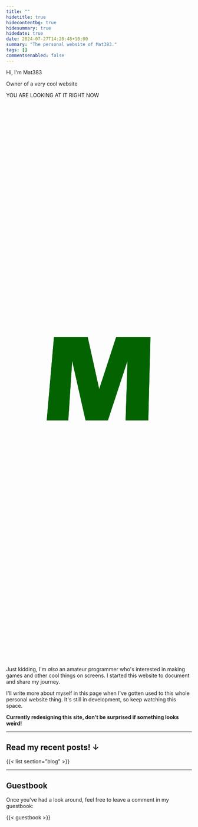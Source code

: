 ```yaml
---
title: ""
hidetitle: true
hidecontentbg: true
hidesummary: true
hidedate: true
date: 2024-07-27T14:20:48+10:00
summary: "The personal website of Mat383."
tags: []
commentsenabled: false
---
```


<div class="hero">
    <div class="herotext float-in">
        <p>Hi, I'm Mat383</p>
        <p>Owner of a very cool website</p>
        <p>YOU ARE LOOKING AT IT RIGHT NOW</p>
    </div>
    <div class="heroimage float-in" style="">
        <div class="heroimagestack">
            <div class="s">
                <svg version="1.2" xmlns="http://www.w3.org/2000/svg" viewBox="0 0 2000 2000" width="100%" height="100%">
                    <style>.s{fill:none}</style>
                    <path class="s s1" d="m1745.9 898c-92.4-71.2-379.2-257.4-667-257-115.4 0.2-267.5 20.3-420.6 75.2" pathLength="1"/>
                    <path class="s s2" d="m658.3 716.2c-51.2 18.3-102.5 40.6-152.5 67.2-158 84.2-300.7 160.3-299.8 245.9" pathLength="1"/>
                    <path class="s s4" d="m1726.9 1288c34.4-61.5-1110.3-253.4-1094-292.4" pathLength="1"/>
                    <path class="s s5" d="m632.9 995.6c13.1-31 1116.9 44.8 1133.9 45.9" pathLength="1"/>
                </svg>
            </div>
            <div class="m">
                <svg version="1.2" xmlns="http://www.w3.org/2000/svg" viewBox="0 0 2000 2000" width="100%" height="100%">
                    <style>.m{fill:#026300}</style>
                    <path class="m m1" d="m437 1411l78-897h363l124 560 183-560h369l-23 897h-244l20-640-211 640h-241l-144-640-42 640z"/>
                    <path class="m m2" d="m437 1411l78-897h363l124 560 183-560h369l-23 897h-244l20-640-211 640h-241l-144-640-42 640z"/>
                    <defs>
                    <linearGradient id="m-gradient" x2="-0.15" y2="1">
                        <stop offset="0%" stop-color="rgb(2, 99, 0)" />
                        <stop offset="10%" stop-color="rgb(2, 99, 0)" />
                        <stop offset="70%" stop-color="rgb(17, 177, 0)" />
                        <stop offset="70%" stop-color="rgb(17, 177, 0)" />
                        <stop offset="120%" stop-color="rgb(2, 99, 0)" />
                    </linearGradient>
                    </defs>
                </svg>
            </div>
            <div class="s">
                <svg version="1.2" xmlns="http://www.w3.org/2000/svg" viewBox="0 0 2000 2000" width="100%" height="100%">
                    <style>.s{fill:none}</style>
                    <path class="s s3" d="m206 1029.3c1.3 124.9 385.5 181.5 765.2 222.2 637.6 68.3 739.8 64.7 755.7 36.5" pathLength="1"/>
                </svg>
            </div>
        </div>
  </div>
</div>


<div class="homecontent contentbg float-in">
<p>Just kidding, I'm <i>also</i> an amateur programmer who's interested in making games and other cool things on screens. I started this website to document and share my journey.</p>

I'll write more about myself in this page when I've gotten used to this whole personal website thing. It's still in development, so keep watching this space.

**Currently redesigning this site, don't be surprised if something looks weird!**

---

## Read my recent posts! ↓

{{< list section="blog" >}}

<hr>
<h2>Guestbook</h2>
<p>Once you've had a look around, feel free to leave a comment in my guestbook:</p>

{{< guestbook >}}

</div>
